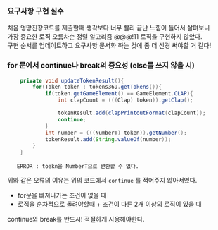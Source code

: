 ### 요구사항 구현 실수
처음 엉망진창코드를 제출할때 생각보다 너무 빨리 끝난 느낌이 들어서 살펴보니  
가장 중요한 로직 오름차순 정렬 알고리즘 @@@!11 로직을 구현하지 않았다.  
구현 순서를 업데이트하고 요구사항 문서화 하는 것에 좀 더 신경 써야할 거 같다!

### for 문에서 continue나 break의 중요성 (else를 쓰지 않을 시)
```java
    private void updateTokenResult(){
        for(Token token : tokens369.getTokens()){
            if(token.getGameElement() == GameElement.CLAP){
                int clapCount = (((Clap) token)).getClap();

                tokenResult.add(clapPrintoutFormat(clapCount));
                continue;
            }
            int number = (((NumberT) token)).getNumber();
            tokenResult.add(String.valueOf(number));
        }
    }
```
       ERROR : toekn을 NumberT으로 변환할 수 없다.
위와 같은 오류의 이유는 위의 코드에서 `continue` 를 적어주지 않아서였다.  
- for문을 빠져나가는 조건이 없을 때
- 로직을 순차적으로 돌려야할때 + 조건이 다른 2개 이상의 로직이 있을 때  

continue와 break를 반드시! 적절하게 사용해야한다. 